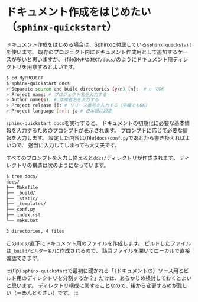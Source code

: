 # ドキュメント作成をはじめたい（``sphinx-quickstart``）

ドキュメント作成をはじめる場合は、Sphinxに付属している``sphinx-quickstart``を使います。
既存のプロジェクト内にドキュメント作成用として追加するケースが多いと思いますが、
{file}`MyPROJECT/docs/`のようにドキュメント用ディレクトリを用意するとよいです。

```bash
$ cd MyPROJECT
$ sphinx-quickstart docs
> Separate source and build directories (y/n) [n]:  # n でOK
> Project name: # プロジェクト名を入力する
> Author name(s): # 作成者名を入力する
> Project release []: # リリース番号を入力する（空欄でもOK）
> Project language [en]: ja # 日本語に設定
```

``sphinx-quickstart docs``を実行すると、
ドキュメントの初期化に必要な基本情報を入力するためのプロンプトが表示されます。
プロンプトに応じて必要な情報を入力します。
設定した内容は{file}`docs/conf.py`であとから書き換えればよいので、
適当に入力してしまっても大丈夫です。

すべてのプロンプトを入力し終えると``docs/``ディレクトリが作成されます。
ディレクトリの構造は次のようになっています。

```bash
$ tree docs/
docs/
├── Makefile
├── _build/
├── _static/
├── _templates/
├── conf.py
├── index.rst
└── make.bat

3 directories, 4 files
```

この``docs/``直下にドキュメント用のファイルを作成します。
ビルドしたファイルは``_build/ビルダー名/``に作成されるので、
該当ファイルを開いてローカルで直接確認できます。

:::{tip}
``sphinx-quickstart``で最初に聞かれる「（ドキュメントの）ソース用とビルド用のディレクトリを分割するか？」だけは、あらかじめ検討しておくとよいと思います。
ディレクトリ構成に関することなので、後から変更するのが難しい（＝めんどくさい）です。
:::
